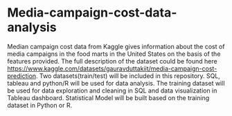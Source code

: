 # Media-campaign-cost-data-analysis
Median campaign cost data from Kaggle gives information about the cost of media campaigns in the food marts in the United States on the basis of the features provided.
The full description of the dataset could be found here https://www.kaggle.com/datasets/gauravduttakiit/media-campaign-cost-prediction. 
Two datasets(train/test) will be included in this repository. SQL, tableau and python/R will be used for data analysis. The training dataset will be used for data exploration and cleaning in SQL and data visualization in Tableau dashboard. Statistical Model will be built based on the training dataset in Python or R. 


